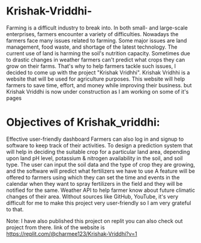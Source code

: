 # Krishak-Vriddhi-
Farming is a difficult industry to break into. In both small- and large-scale enterprises, farmers encounter a variety of difficulties. Nowadays the farmers face many issues related to farming. Some major issues are land management, food waste, and shortage of the latest technology. The current use of land is harming the soil's nutrition capacity. Sometimes due to drastic changes in weather farmers can't predict what crops they can grow on their farms.
That's why to help farmers tackle such issues, I decided to come up with the project "Krishak Vridhhi".
Krishak Vridhhi is a website that will be used for agriculture purposes.
This website will help farmers to save time, effort, and money while improving their business.
but Krishak Vriddhi is now under construction as I am working on some of it's pages
# Objectives of Krishak_vriddhi:
Effective user-friendly dashboard
Farmers can also log in and signup to software to keep track of their activities.
To design a prediction system that will help in deciding the suitable crop for a particular land area, depending upon land pH level, potassium & nitrogen availability in the soil, and soil type.
The user can input the soil data and the type of crop they are growing, and the software will predict what fertilizers we have to use
A feature will be offered to farmers using which they can set the time and events in the calendar when they want to spray fertilizers in the field and they will be notified for the same.
Weather API to help farmer know about future climatic changes of their area.
Without sources like GitHub, YouTube, it's very difficult for me to make this project very user-friendly so I am very grateful to that.

Note: I have also published this project on replit you can also check out project from there. link of the website is https://replit.com/@charmee123/Krishak-Vriddhi?v=1

 
